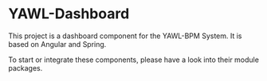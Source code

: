# YAWL-Dashboard

This project is a dashboard component for the YAWL-BPM System. It is based on Angular and Spring.

To start or integrate these components, please have a look into their module packages. 